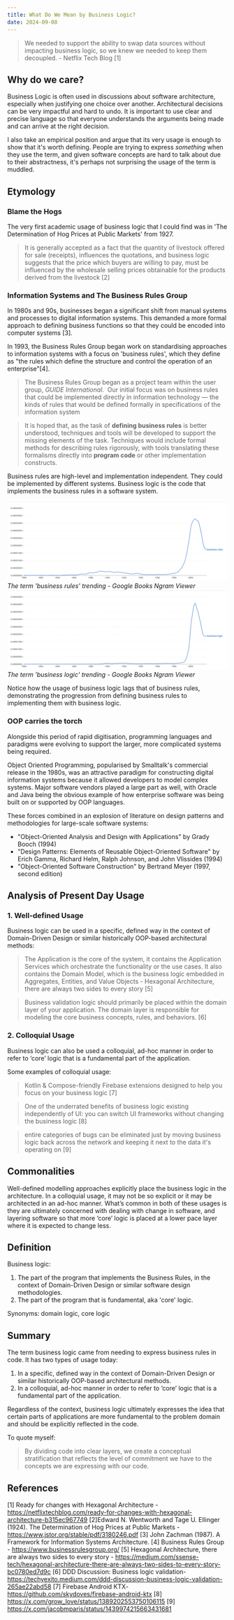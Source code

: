 ```yaml
---
title: What Do We Mean by Business Logic?
date: 2024-09-08
---
```


> We needed to support the ability to swap data sources without impacting business logic, so we knew we needed to keep them decoupled. - Netflix Tech Blog [1]

## Why do we care?

Business Logic is often used in discussions about software architecture, especially when justifying one choice over another. Architectural decisions can be very impactful and hard to undo. It is important to use clear and precise language so that everyone understands the arguments being made and can arrive at the right decision.

I also take an empirical position and argue that its very usage is enough to show that it's worth defining. People are trying to express _something_ when they use the term, and given software concepts are hard to talk about due to their abstractness, it's perhaps not surprising the usage of the term is muddled.

## Etymology

### Blame the Hogs

The very first academic usage of business logic that I could find was in 'The Determination of Hog Prices at Public Markets' from 1927.

> It is generally accepted as a fact that the quantity of livestock offered for sale (receipts), influences the quotations, and business logic suggests that the price which buyers are willing to pay, must be influenced by the wholesale selling prices obtainable for the products derived from the livestock [2]

### Information Systems and The Business Rules Group

In 1980s and 90s, businesses began a significant shift from manual systems and processes to digital information systems. This demanded a more formal approach to defining business functions so that they could be encoded into computer systems [3].

In 1993, the Business Rules Group began work on standardising approaches to information systems with a focus on 'business rules', which they define as "the rules which define the structure and control the operation of an enterprise"[4].

> The Business Rules Group began as a project team within the user group, *GUIDE International*.  Our initial focus was on business rules that could be implemented directly in information technology — the kinds of rules that would be defined formally in specifications of the information system

> It is hoped that, as the task of **defining business rules** is better understood, techniques and tools will be developed to support the missing elements of the task. Techniques would include formal methods for describing rules rigorously, with tools translating these formalisms directly into **program code** or other implementation constructs.

Business rules are high-level and implementation independent. They could be implemented by different systems. Business logic is the code that implements the business rules in a software system.

![The term 'business rules' trending - Google Books Ngram Viewer](/assets/“what-do-we-mean-by-business-logic”/s2.png)
_The term 'business rules' trending - Google Books Ngram Viewer_
![The term 'business logic' trending - Google Books Ngram Viewer](/assets/“what-do-we-mean-by-business-logic”/s1.png)
_The term 'business logic' trending - Google Books Ngram Viewer_

Notice how the usage of business logic lags that of business rules, demonstrating the progression from defining business rules to implementing them with business logic.

### OOP carries the torch

Alongside this period of rapid digitisation, programming languages and paradigms were evolving to support the larger, more complicated systems being required.

Object Oriented Programming, popularised by Smalltalk's commercial release in the 1980s, was an attractive paradigm for constructing digital information systems because it allowed developers to model complex systems. Major software vendors played a large part as well, with Oracle and Java being the obvious example of how enterprise software was being built on or supported by OOP languages.

These forces combined in an explosion of literature on design patterns and methodologies for large-scale software systems:

- "Object-Oriented Analysis and Design with Applications" by Grady Booch (1994)
- "Design Patterns: Elements of Reusable Object-Oriented Software" by Erich Gamma, Richard Helm, Ralph Johnson, and John Vlissides (1994)
- "Object-Oriented Software Construction" by Bertrand Meyer (1997, second edition)

## Analysis of Present Day Usage

### 1. Well-defined Usage

Business logic can be used in a specific, defined way in the context of Domain-Driven Design or similar historically OOP-based architectural methods:

> The Application is the core of the system, it contains the Application Services which orchestrate the functionality or the use cases. It also contains the Domain Model, which is the business logic embedded in Aggregates, Entities, and Value Objects - Hexagonal Architecture, there are always two sides to every story [5]

> Business validation logic should primarily be placed within the domain layer of your application. The domain layer is responsible for modeling the core business concepts, rules, and behaviors. [6]

### 2. Colloquial Usage

Business logic can also be used a colloquial, ad-hoc manner in order to refer to ‘core’ logic that is a fundamental part of the application.

Some examples of colloquial usage:

> Kotlin & Compose-friendly Firebase extensions designed to help you focus on your business logic [7]

> One of the underrated benefits of business logic existing independently of UI: you can switch UI frameworks without changing the business logic [8]

> entire categories of bugs can be eliminated just by moving business logic back across the network and keeping it next to the data it's operating on [9]

## Commonalities

Well-defined modelling approaches explicitly place the business logic in the architecture. In a colloquial usage, it may not be so explicit or it may be architected in an ad-hoc manner. What’s common in both of these usages is they are ultimately concerned with dealing with change in software, and layering software so that more ‘core’ logic is placed at a lower pace layer where it is expected to change less.

## Definition

Business logic:

1. The part of the program that implements the Business Rules, in the context of Domain-Driven Design or similar software design methodologies.
2. The part of the program that is fundamental, aka 'core' logic.

Synonyms: domain logic, core logic

## Summary

The term business logic came from needing to express business rules in code. It has two types of usage today:

1. In a specific, defined way in the context of Domain-Driven Design or similar historically OOP-based architectural methods.
2. In a colloquial, ad-hoc manner in order to refer to ‘core’ logic that is a fundamental part of the application.

Regardless of the context, business logic ultimately expresses the idea that certain parts of applications are more fundamental to the problem domain and should be explicitly reflected in the code.

To quote myself:

> By dividing code into clear layers, we create a conceptual stratification that reflects the level of commitment we have to the concepts we are expressing with our code.

## References

[1] Ready for changes with Hexagonal Architecture - https://netflixtechblog.com/ready-for-changes-with-hexagonal-architecture-b315ec967749
[2]Edward N. Wentworth and Tage U. Ellinger (1924). The Determination of Hog Prices at Public Markets - https://www.jstor.org/stable/pdf/3180246.pdf
[3] John Zachman (1987). A Framework for Information Systems Architecture.
[4] Business Rules Group - https://www.businessrulesgroup.org/
[5] Hexagonal Architecture, there are always two sides to every story - https://medium.com/ssense-tech/hexagonal-architecture-there-are-always-two-sides-to-every-story-bc0780ed7d9c
[6] DDD Discussion: Business logic validation- https://techyexito.medium.com/ddd-discussion-business-logic-validation-265ae22abd58
[7] Firebase Android KTX- https://github.com/skydoves/firebase-android-ktx
[8] https://x.com/grow_love/status/1389202553750106115
[9] https://x.com/jacobmparis/status/1439974215663431681
